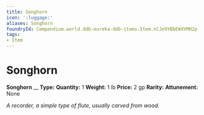 ```yaml
---
title: Songhorn
icon: ':luggage:'
aliases: Songhorn
foundryId: Compendium.world.ddb-eureka-ddb-items.Item.nCJe9YBbEWXVMH2p
tags:
- Item
---
```


# Songhorn

**Songhorn**
__
**Type:** 
**Quantity:** 1
**Weight:** 1 lb
**Price:** 2 gp
**Rarity:** 
**Attunement:** None

*A recorder, a simple type of flute, usually carved from wood.*